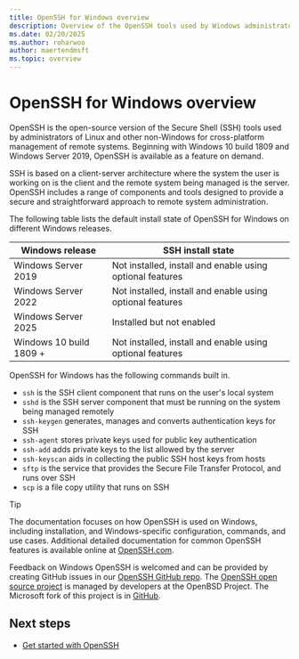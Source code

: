 ```yaml
---
title: OpenSSH for Windows overview
description: Overview of the OpenSSH tools used by Windows administrators for cross-platform management of remote systems.
ms.date: 02/20/2025
ms.author: roharwoo
author: maertendmsft
ms.topic: overview
---
```


# OpenSSH for Windows overview

OpenSSH is the open-source version of the Secure Shell (SSH) tools used by administrators of Linux and other non-Windows for cross-platform management of remote systems. Beginning with Windows 10 build 1809 and Windows Server 2019, OpenSSH is available as a feature on demand.

SSH is based on a client-server architecture where the system the user is working on is the client and the remote system being managed is the server. OpenSSH includes a range of components and tools designed to provide a secure and straightforward approach to remote system administration.

The following table lists the default install state of OpenSSH for Windows on different Windows releases.

| Windows release | SSH install state |
|----------|----------|
|Windows Server 2019|Not installed, install and enable using optional features|
|Windows Server 2022|Not installed, install and enable using optional features|
|Windows Server 2025|Installed but not enabled|
|Windows 10 build 1809 +|Not installed, install and enable using optional features|

OpenSSH for Windows has the following commands built in.

- `ssh` is the SSH client component that runs on the user's local system
- `sshd` is the SSH server component that must be running on the system being managed remotely
- `ssh-keygen` generates, manages and converts authentication keys for SSH
- `ssh-agent` stores private keys used for public key authentication
- `ssh-add` adds private keys to the list allowed by the server
- `ssh-keyscan` aids in collecting the public SSH host keys from hosts
- `sftp` is the service that provides the Secure File Transfer Protocol, and runs over SSH
- `scp` is a file copy utility that runs on SSH

> [!TIP]
> The documentation focuses on how OpenSSH is used on Windows, including installation, and
> Windows-specific configuration, commands, and use cases. Additional detailed documentation for
> common OpenSSH features is available online at
> [OpenSSH.com](https://www.openssh.com/manual.html).

Feedback on Windows OpenSSH is welcomed and can be provided by creating GitHub issues in our [OpenSSH GitHub repo](https://github.com/PowerShell/openssh-portable). The [OpenSSH open source project](https://www.openssh.com) is managed by developers at the OpenBSD Project. The Microsoft fork of this project is in [GitHub](https://github.com/PowerShell/openssh-portable).

## Next steps

- [Get started with OpenSSH](OpenSSH_Install_FirstUse.md)
